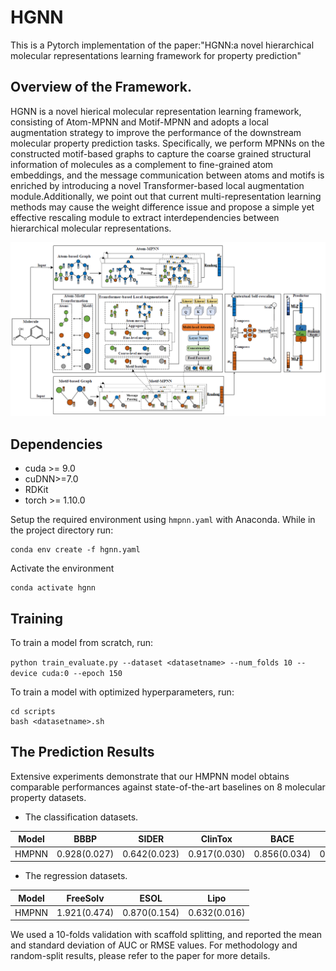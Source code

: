 # HGNN
This is a Pytorch implementation of the paper:"HGNN:a novel hierarchical molecular  representations learning framework for property prediction"
## Overview of the Framework.
HGNN is a novel hierical molecular representation learning framework, consisting of Atom-MPNN and Motif-MPNN and adopts a local augmentation strategy to improve the performance of the downstream molecular property prediction tasks. Specifically, we perform MPNNs on the constructed motif-based graphs to capture the coarse grained structural information of molecules as a complement to fine-grained atom embeddings, and the message communication between atoms and motifs is enriched by introducing a novel Transformer-based local augmentation module.Additionally, we point out that current multi-representation learning methods may cause the weight difference issue and propose a simple yet effective rescaling module to extract interdependencies between hierarchical molecular representations.

<p align="center">
<img  src="figures/HGNN.png"> 
</p>

## Dependencies
+ cuda >= 9.0
+ cuDNN>=7.0
+ RDKit
+ torch >= 1.10.0

Setup the required environment using `hmpnn.yaml` with Anaconda. While in the project directory run:

    conda env create -f hgnn.yaml

Activate the environment

    conda activate hgnn
## Training
To train a model from scratch, run:

`python train_evaluate.py --dataset <datasetname> --num_folds 10 --device cuda:0 --epoch 150`

To train a model with optimized hyperparameters, run:
```linux
cd scripts
bash <datasetname>.sh
```

## The Prediction Results
Extensive experiments demonstrate that our HMPNN model obtains comparable performances against state-of-the-art baselines on 8 molecular property datasets.
- The classification datasets.

Model      | BBBP | SIDER | ClinTox | BACE | Tox21 
----       | ---|----       |----       |----        |----            
HMPNN|  0.928(0.027) | 0.642(0.023) | 0.917(0.030) | 0.856(0.034) | 0.807(0.017) 

- The regression datasets.

Model | FreeSolv | ESOL | Lipo 
----- | ---- | ---- | ---- 
HMPNN  | 1.921(0.474) | 0.870(0.154) |  0.632(0.016) 

We used a 10-folds validation with scaffold splitting, and reported the mean and standard deviation of AUC or RMSE values. For methodology and random-split results, please refer to the paper for more details.
